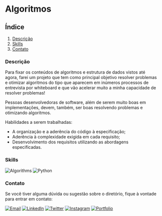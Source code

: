 # Algoritmos

## Índice

1. [Descrição](#descrição)
2. [Skills](#skills)
3. [Contato](#contato)

### Descrição

Para fixar os conteúdos de algoritmos e estrutura de dados vistos até agora, farei um projeto que tem como principal objetivo resolver problemas e otimizar algoritmos do tipo que aparecem em inúmeros processos de entrevista por whiteboard e que vão acelerar muito a minha capacidade de resolver problemas!

Pessoas desenvolvedoras de software, além de serem muito boas em implementações, devem, também, ser boas resolvendo problemas e otimizando algoritmos.

Habilidades a serem trabalhadas:
- A organização e a aderência do código à especificação;
- Aderência à complexidade exigida em cada requisito;
- Desenvolvimento dos requisitos utilizando as abordagens especificadas.

### Skills

![Algorithms](https://img.shields.io/badge/Algorithms-333333?style=for-the-badge)
![Python](https://img.shields.io/badge/Python-3776AB?style=for-the-badge&logo=python&logoColor=white)

### Contato

Se você tiver alguma dúvida ou sugestão sobre o diretório, fique à vontade para entrar em contato:

[![Email](https://img.shields.io/badge/Email-D14836?style=for-the-badge&logo=gmail&logoColor=white)](mailto:righigordev@gmail.com)
[![LinkedIn](https://img.shields.io/badge/LinkedIn-0077B5?style=for-the-badge&logo=linkedin&logoColor=white)](https://www.linkedin.com/in/igor-righi/) [![Twitter](https://img.shields.io/badge/Twitter-1DA1F2?style=for-the-badge&logo=twitter&logoColor=white)](https://twitter.com/righigor) [![Instagram](https://img.shields.io/badge/Instagram-E4405F?style=for-the-badge&logo=instagram&logoColor=white)](https://www.instagram.com/righigor/) [![Portfolio](https://img.shields.io/badge/Portfolio-9cf?style=for-the-badge&logo=appveyor&logoColor=white)](https://righigordev.netlify.app/)